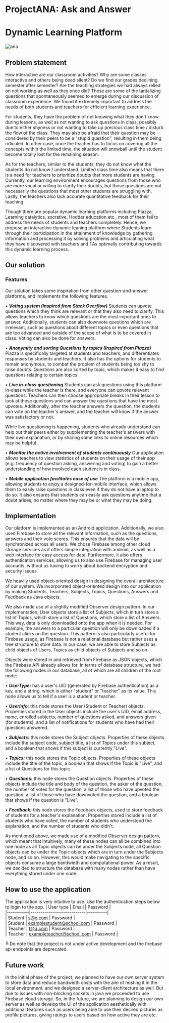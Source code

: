 # ProjectANA: Ask and Answer
# Dynamic Learning Platform

![ana](https://user-images.githubusercontent.com/21276946/55679511-45c71f00-593f-11e9-84e3-f4bc68881ded.jpg)

## Problem statement
How interactive are our classroom activities? Why are some classes interactive and others being dead silent? Do we find our grades declining semester after semester? Are the teaching strategies we had always relied on not working as well as they once did? These are some of the tantalizing questions that spontaneously seemed to emerge during our discussion of classroom experience. We found it extremely important to address the needs of both students and teachers for efficient learning experience.

For students, they have the problem of not knowing what they don't know during lessons, as well as not wanting to ask questions in class, possibly due to either shyness or not wanting to take up precious class time / disturb the flow of the class. They may also be afraid that their question may be considered by their peers to be a "stupid question", resulting in them being ridiculed. In other case, once the teacher has to focus on covering all the concepts within the limited time, the situation will snowball until the student become totally lost for the remaining season.

As for the teachers, similar to the students, they do not know what the students do not know / understand. Limited class time also means that there is a need for teachers to prioritize doubts that more students are having. Currently, our learning environment encourages questions from those who are more vocal or willing to clarify their doubts, but those questions are not necessarily the questions that most other students are struggling with. Lastly, the teachers also lack accurate quantitative feedback for their teaching.

Though there are popular dynamic learning platforms including Piazza, Learning catalytics, socrative, Hodder education etc., most of them fail to address the needs of students and teachers completely. Hence, we propose an interactive dynamic leaning platform where Students learn through their participation in the attainment of knowledge by gathering information and processing it by solving problems and articulating what they have discovered with teachers and TAs optimally contributing towards this dynamic learning process.

## Our solution

### Features

Our solution takes some inspiration from other question-and-answer platforms, and implements the following features.

• ***Voting system (Inspired from Stack Overflow)***
Students can upvote questions which they think are relevant or that they also need to clarify. This allows teachers to know which questions are the most important ones to answer. Additionally, students can also downvote questions which are irrelevant, such as questions about different topics or even questions that are too advanced and outside of the scope of what is to be covered in class. Voting can also be done for answers.

• ***Anonymity and sorting Questions by topics (Inspired from Piazza)***
Piazza is specifically targeted at students and teachers, and differentiates responses by students and teachers. It also has the options for students to remain anonymous, to combat the problem of students being too shy to raise doubts. Questions are also sorted by topic, which makes it easy to find questions relating to certain topics

• ***Live in-class questioning***
Students can ask questions using this platform in-class while the teacher is there, and everyone can upvote relevant questions. Teachers can then choose appropriate breaks in their lesson to look at these questions and can answer the questions that have the most upvotes. Additionally, after the teacher answers the question, the students can vote on the teacher's answer, and the teacher will know if the answer was satisfactory or not.

While live questioning is happening, students who already understand can help out their peers either by supplementing the teacher's answers with their own explanation, or by sharing some links to online resources which may be helpful.

• ***Monitor the active involvement of students continuously***
Our application allows teachers to view statistics of students on their usage of their app (e.g. frequency of question asking, answering and voting) to gain a better understanding of how involved each student is in class.

• ***Mobile application facilitates ease of use***
The platform is a mobile app, allowing students to enjoy a designed-for-mobile interface, which allows them to easily raise questions in class even if they do not have a laptop to do so. It also ensures that students can easily ask questions anytime that a doubt arises, no matter where they may be or what they may be doing.

## Implementation

Our platform is implemented as an Android application. Additionally, we also used Firebase to store all the relevant information, such as the questions, answers and their vote scores. This ensures that the data will be synchronized across all users. We chose Firebase among other cloud storage services as it offers simple integration with android, as well as a web interface for easy access for data. Furthermore, it also offers authentication services, allowing us to also use Firebase for managing user accounts, without us having to worry about backend encryption and security issues.

We heavily used object-oriented design in designing the overall architecture of our system. We incorporated object-oriented design into our application by making Students, Teachers, Subjects, Topics, Questions, Answers and Feedback as Java objects.

We also made use of a slightly modified Observer design pattern. In our implementation, User objects store a list of Subjects, which in turn store a list of Topics, which store a list of Questions, which store a list of Answers. This way, data is only downloaded onto the app when it is needed. For example, the answers to a particular question will only be downloaded if a student clicks on the question. This pattern is also particularly useful for Firebase usage, as Firebase is not a relational database but rather uses a tree structure to store data. In our case, we are able to store Subjects as child objects of Users, Topics as child objects of Subjects and so on.

Objects were stored in and retrieved from Firebase as JSON objects, which the Firebase API already allows for. In terms of database structure, we had the following nodes in our database, all of which are all children of the root node:

• ***UserType:*** has a user's UID (generated by Firebase authentication) as a key, and a string, which is either "student" or "teacher" as its value. This node allows us to tell if a user is a student or teacher.

• ***UserInfo:*** this node stores the User (Student or Teacher) objects. Properties stored in the User objects include the user's UID, email address, name, enrolled subjects, number of questions asked, and answers given (for students), and a list of notifications for students who have had their questions answered.

• ***Subjects:*** this node stores the Subject objects. Properties of these objects include the subject code, subject title, a list of Topics under this subject, and a boolean that shows if this subject is currently "Live".

• ***Topics:*** this node stores the Topic objects. Properties of these objects include the title of the topic, a boolean that shows if the Topic is "Live", and a list of Questions for this topic.

• ***Questions:*** this node stores the Question objects. Properties of these objects include the title and body of the question, the asker of the question, the number of votes for the question, a list of those who have upvoted the question, a list of those who have downvoted the question, and a boolean that shows if the question is "Live".

• ***Feedback:*** this node stores the Feedback objects, used to store feedback of students for a teacher's explanation. Properties stored include a list of students who have voted, the number of students who understood the explanation, and the number of students who didn't.

As mentioned above, we made use of a modified Observer design pattern, which meant that intuitively, many of these nodes can all be combined into one node as all Topic objects can be under the Subjects node, all Question objects can be under the Topic objects which are in turn under the Subjects node, and so on. However, this would make navigating to the specific objects consume a large bandwidth and computational power. As a result, we decided to structure the database with many nodes rather than have everything stored under one node.

## How to use the application
The application is very intuitive to use. Use the authentication steps below to login to the app.
| User type | Email                     | Password |  
|-----------|---------------------------|----------|  
| Student   | s@g.com                   | Password |  
| Student   | examplestudent@school.com | Password |  
| Teacher   | t@g.com                   | Password |  
| Teacher   | exampleteacher@school.com | Password |  

╚ Do note that the project is not under active development and the firebase api endpoints are deprecated.

## Future work
In the initial phase of the project, we planned to have our own server system to store data and reduce bandwidth costs with the aim of hosting it in the local environment, and we designed a server-client architecture as well. But due to issues with non-blocking sockets in java we proceeded to use Firebase cloud storage. So, in the future, we are planning to design our own server as well as develop the UI of the application aesthetically with additional features such as users being able to use their desired pictures as profile pictures, giving ratings to users based on how active they are etc.
